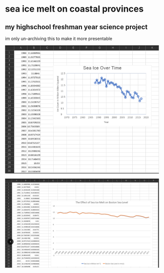 # sea ice melt on coastal provinces
## my highschool freshman year science project

im only un-archiving this to make it more presentable

![img](https://github.com/djmango/climate-change-analysis/blob/master/img/demo1.png)

![img](https://github.com/djmango/climate-change-analysis/blob/master/img/demo2.png)